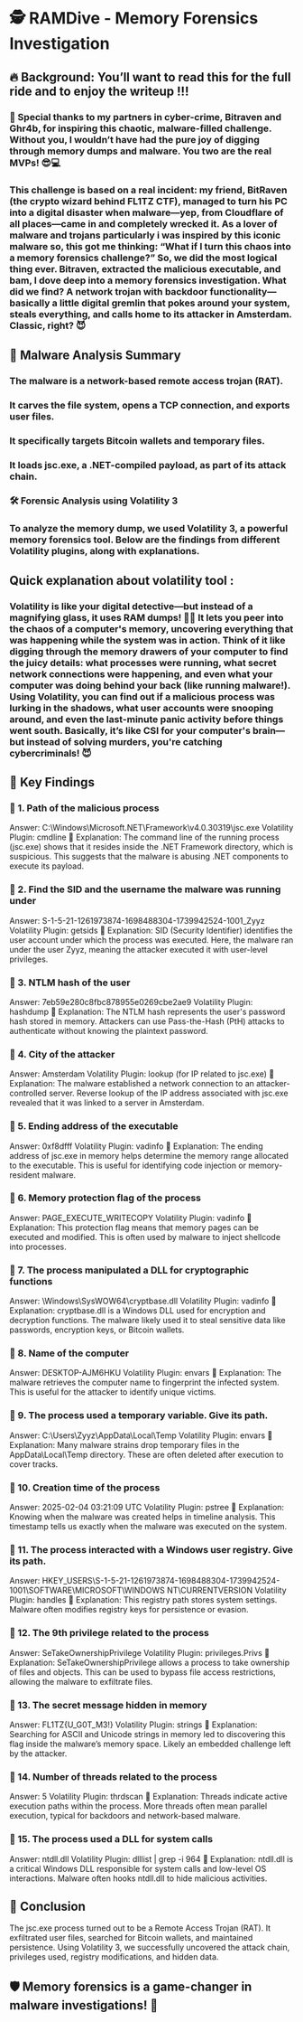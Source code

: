 # 🕵️ RAMDive - Memory Forensics Investigation
## 🔥 Background: You’ll want to read this for the full ride and to enjoy the writeup !!!

### 🔱 Special thanks to my partners in cyber-crime, Bitraven and Ghr4b, for inspiring this chaotic, malware-filled challenge. Without you, I wouldn’t have had the pure joy of digging through memory dumps and malware. You two are the real MVPs! 😎💻

### This challenge is based on a real incident: my friend, BitRaven (the crypto wizard behind FL1TZ CTF), managed to turn his PC into a digital disaster when malware—yep, from Cloudflare of all places—came in and completely wrecked it. As a lover of malware and trojans particularly i was inspired by this iconic malware so, this got me thinking: “What if I turn this chaos into a memory forensics challenge?” So, we did the most logical thing ever. Bitraven, extracted the malicious executable, and bam, I dove deep into a memory forensics investigation. What did we find? A network trojan with backdoor functionality—basically a little digital gremlin that pokes around your system, steals everything, and calls home to its attacker in Amsterdam. Classic, right? 😈

## 🚨 Malware Analysis Summary
### The malware is a network-based remote access trojan (RAT).
### It carves the file system, opens a TCP connection, and exports user files.
### It specifically targets Bitcoin wallets and temporary files.
### It loads jsc.exe, a .NET-compiled payload, as part of its attack chain.
### 🛠 Forensic Analysis using Volatility 3
### To analyze the memory dump, we used Volatility 3, a powerful memory forensics tool. Below are the findings from different Volatility plugins, along with explanations.

## Quick explanation about volatility tool :
### Volatility is like your digital detective—but instead of a magnifying glass, it uses RAM dumps! 🕵️‍♂️ It lets you peer into the chaos of a computer's memory, uncovering everything that was happening while the system was in action. Think of it like digging through the memory drawers of your computer to find the juicy details: what processes were running, what secret network connections were happening, and even what your computer was doing behind your back (like running malware!). Using Volatility, you can find out if a malicious process was lurking in the shadows, what user accounts were snooping around, and even the last-minute panic activity before things went south. Basically, it’s like CSI for your computer's brain—but instead of solving murders, you're catching cybercriminals! 😈

## 📌 Key Findings
### 🔹 1. Path of the malicious process
Answer: C:\Windows\Microsoft.NET\Framework\v4.0.30319\jsc.exe
Volatility Plugin: cmdline
📝 Explanation:
The command line of the running process (jsc.exe) shows that it resides inside the .NET Framework directory, which is suspicious.
This suggests that the malware is abusing .NET components to execute its payload.

### 🔹 2. Find the SID and the username the malware was running under
Answer: S-1-5-21-1261973874-1698488304-1739942524-1001_Zyyz
Volatility Plugin: getsids
📝 Explanation:
SID (Security Identifier) identifies the user account under which the process was executed.
Here, the malware ran under the user Zyyz, meaning the attacker executed it with user-level privileges.

### 🔹 3. NTLM hash of the user
Answer: 7eb59e280c8fbc878955e0269cbe2ae9
Volatility Plugin: hashdump
📝 Explanation:
The NTLM hash represents the user's password hash stored in memory.
Attackers can use Pass-the-Hash (PtH) attacks to authenticate without knowing the plaintext password.

### 🔹 4. City of the attacker
Answer: Amsterdam
Volatility Plugin: lookup (for IP related to jsc.exe)
📝 Explanation:
The malware established a network connection to an attacker-controlled server.
Reverse lookup of the IP address associated with jsc.exe revealed that it was linked to a server in Amsterdam.

### 🔹 5. Ending address of the executable
Answer: 0xf8dfff
Volatility Plugin: vadinfo
📝 Explanation:
The ending address of jsc.exe in memory helps determine the memory range allocated to the executable.
This is useful for identifying code injection or memory-resident malware.

### 🔹 6. Memory protection flag of the process
Answer: PAGE_EXECUTE_WRITECOPY
Volatility Plugin: vadinfo
📝 Explanation:
This protection flag means that memory pages can be executed and modified.
This is often used by malware to inject shellcode into processes.

### 🔹 7. The process manipulated a DLL for cryptographic functions
Answer: \Windows\SysWOW64\cryptbase.dll
Volatility Plugin: vadinfo
📝 Explanation:
cryptbase.dll is a Windows DLL used for encryption and decryption functions.
The malware likely used it to steal sensitive data like passwords, encryption keys, or Bitcoin wallets.

### 🔹 8. Name of the computer
Answer: DESKTOP-AJM6HKU
Volatility Plugin: envars
📝 Explanation:
The malware retrieves the computer name to fingerprint the infected system.
This is useful for the attacker to identify unique victims.

### 🔹 9. The process used a temporary variable. Give its path.
Answer: C:\Users\Zyyz\AppData\Local\Temp
Volatility Plugin: envars
📝 Explanation:
Many malware strains drop temporary files in the AppData\Local\Temp directory.
These are often deleted after execution to cover tracks.

### 🔹 10. Creation time of the process
Answer: 2025-02-04 03:21:09 UTC
Volatility Plugin: pstree
📝 Explanation:
Knowing when the malware was created helps in timeline analysis.
This timestamp tells us exactly when the malware was executed on the system.

### 🔹 11. The process interacted with a Windows user registry. Give its path.
Answer:
HKEY_USERS\S-1-5-21-1261973874-1698488304-1739942524-1001\SOFTWARE\MICROSOFT\WINDOWS NT\CURRENTVERSION
Volatility Plugin: handles
📝 Explanation:
This registry path stores system settings.
Malware often modifies registry keys for persistence or evasion.

### 🔹 12. The 9th privilege related to the process
Answer: SeTakeOwnershipPrivilege
Volatility Plugin: privileges.Privs
📝 Explanation:
SeTakeOwnershipPrivilege allows a process to take ownership of files and objects.
This can be used to bypass file access restrictions, allowing the malware to exfiltrate files.

### 🔹 13. The secret message hidden in memory
Answer: FL1TZ{U_G0T_M3!}
Volatility Plugin: strings
📝 Explanation:
Searching for ASCII and Unicode strings in memory led to discovering this flag inside the malware’s memory space.
Likely an embedded challenge left by the attacker.

### 🔹 14. Number of threads related to the process
Answer: 5
Volatility Plugin: thrdscan
📝 Explanation:
Threads indicate active execution paths within the process.
More threads often mean parallel execution, typical for backdoors and network-based malware.

### 🔹 15. The process used a DLL for system calls
Answer: ntdll.dll
Volatility Plugin: dlllist | grep -i 964
📝 Explanation:
ntdll.dll is a critical Windows DLL responsible for system calls and low-level OS interactions.
Malware often hooks ntdll.dll to hide malicious activities.

## 🎯 Conclusion
The jsc.exe process turned out to be a Remote Access Trojan (RAT).
It exfiltrated user files, searched for Bitcoin wallets, and maintained persistence.
Using Volatility 3, we successfully uncovered the attack chain, privileges used, registry modifications, and hidden data.
## 🛡️ Memory forensics is a game-changer in malware investigations! 🚀
